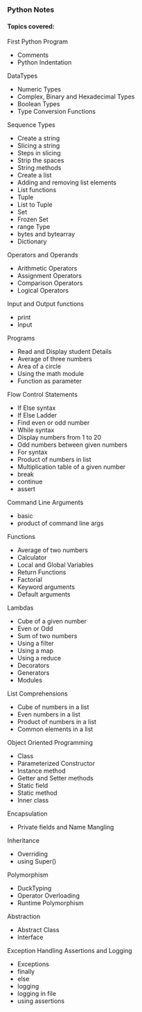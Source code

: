 ### Python Notes

#### Topics covered:

First Python Program

- Comments
- Python Indentation

DataTypes

- Numeric Types
- Complex, Binary and Hexadecimal Types
- Boolean Types
- Type Conversion Functions

Sequence Types

- Create a string
- Slicing a string
- Steps in slicing
- Strip the spaces
- String methods
- Create a list
- Adding and removing list elements
- List functions
- Tuple
- List to Tuple
- Set
- Frozen Set
- range Type
- bytes and bytearray
- Dictionary

Operators and Operands

- Arithmetic Operators
- Assignment Operators
- Comparison Operators
- Logical Operators

Input and Output functions

- print
- Input

Programs

- Read and Display student Details
- Average of three numbers
- Area of a circle
- Using the math module
- Function as parameter

Flow Control Statements

- If Else syntax
- If Else Ladder
- Find even or odd number
- While syntax
- Display numbers from 1 to 20
- Odd numbers between given numbers
- For syntax
- Product of numbers in list
- Multiplication table of a given number
- break
- continue
- assert

Command Line Arguments

- basic
- product of command line args

Functions

- Average of two numbers
- Calculator
- Local and Global Variables
- Return Functions
- Factorial
- Keyword arguments
- Default arguments

Lambdas

- Cube of a given number
- Even or Odd
- Sum of two numbers
- Using a filter
- Using a map
- Using a reduce
- Decorators
- Generators
- Modules

List Comprehensions

- Cube of numbers in a list
- Even numbers in a list
- Product of numbers in a list
- Common elements in a list

Object Oriented Programming

- Class
- Parameterized Constructor
- Instance method
- Getter and Setter methods
- Static field
- Static method
- Inner class

Encapsulation

- Private fields and Name Mangling

Inheritance

- Overriding
- using Super()

Polymorphism

- DuckTyping
- Operator Overloading
- Runtime Polymorphism

Abstraction

- Abstract Class
- Interface

Exception Handling Assertions and Logging

- Exceptions
- finally
- else
- logging
- logging in file
- using assertions
